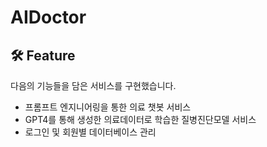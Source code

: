 # AIDoctor


🛠️ Feature
---
다음의 기능들을 담은 서비스를 구현했습니다.
* 프롬프트 엔지니어링을 통한 의료 챗봇 서비스
* GPT4를 통해 생성한 의료데이터로 학습한 질병진단모델 서비스
* 로그인 및 회원별 데이터베이스 관리

